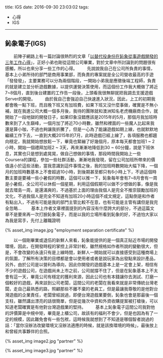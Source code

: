title: IGS
date: 2016-09-30 23:03:02
tags:
- 心得
- IGS

---
## 鈊象電子(IGS)
　　前陣子網路上有一篇討論很熱烈的文章「[以替代役身份在鈊象從事遊戲開發的三年工作心得](http://www.inside.com.tw/2016/07/29/working-in-game-industry)」，正好小弟也剛從這間公司畢業，對於文章中所討論到的問題很有感觸，所以也來分享一些工作的心得。 
　　先說說我自己在公司所負責的事情，基本上小弟所待的部門是商用事業部，而負責的專案就是全公司營收最高的手遊「發發發」，主要業務可以分為兩個階段，一開始小弟我是應徵後端工程師，負責的就是建立並分析遊戲數據，以提供運營決策使用，而這個份工作我大概做了將近7~8個月，直到後台建置的工作告一段後，上頭看我很無聊就把我調去支援遊戲Server的開發。
　　由於我自己會強迫自己快速進入狀況，因此，上工的初期我都會晚一點下班，而且晚下班又有加班費，如果下班又沒什麼事做，確實是不無小補，就在我進公司大概一個多月後，我待的團隊就和澳洲知名老虎機廠商合作，就開始了一段地獄的開發日子，如果印象沒錯應該是2015年的5月，那個月我加班時數來到了人生巔峰，一個月加了將近70小時數，雖然和裡面的一些魔人比起來我還是算小咖，不過也夠讓我折騰了，但是一心為了能讓遊戲如期上線，也就默默地繼續工作下去，一直到大概2015年的7月，此時遊戲已經上線了，各項服務也都趨向穩定，我就開始想放鬆一下，畢竟也緊繃了好幾個月，原本每天都會加班1 ~ 2小時，開始一個禮拜加班2 ~ 3天，再來漸漸地降低到30 ~ 60分鐘，說是下班休息，其實也只是想到處晃晃，做自己想做的事情，那段時間我開始上一些Coursera的課程，參加一些社群活動，漸漸地我發現，留在公司加班所帶來的價值遠小於這些活動，當我意識到這件事情之後，我的加班時數開始大幅下降，一個月的加班時數基本上不會超過10小時，到後期甚至都只有6小時上下，不過這個時數主要是要補一些小暑假的時數，這個可以推一下，鈊象每年會有7~8月會有一周是小暑假，全公司可以休假一個星期，利用這個假期可以做不少想做的事，像是我就去環島一周，是還滿爽的，不過基於上面的理由我個人是完全不推崇鼓勵加班的文化，不過我個人是完全不知道有加班20小時這個不成文規定，這點倒是和作者有點出入，不過有可能是我的部門主管比較不在意，也有可能是主管有講但是我完全忽略...
　　基本上作者文章裡面提到的內容沒有什麼誇大的部分，不過這篇文章不是要來再一次打臉鈊象電子，而是以我的立場所看到鈊象的好，不過怕大家以為我是寫手，先付上離職證明  

{% asset_img image.jpg "employment separation certificate" %}

　　以一個剛畢業或退伍的新鮮人來看，鈊象能提供的是一個真正貼近市場的開發環境，因此，在開發時程的掌控上非常計較，雖然規格如作者所說的變動很大，但是，不會改變的永遠只有是上線時間，新鮮人一開始就可以直接感受到這種商場上的氛圍，了解所有決策的目標都是會以使用者或者是說玩家為出發點來設計產品，另外，由於公司是以營利為導向，因此你開發的遊戲基本上是一定會上架，相信有不少的遊戲公司，在遊戲尚未上市之前，公司就撐不住了，但是在鈊象基本上不太會有這一天，畢竟公司有穩定的獲利來源，因此公司也有本錢讓你去測試、打磨一個較好的遊戲，再來談到公司老闆，這間公司的老闆在我看來就是非常傳統台灣老闆，走自己最熟悉的路，照顧那些不離不棄的老員工，但是最讓我尊敬的是他對台灣遊戲的企業責任，老闆曾經說過，即便台灣遊戲業要倒，鈊象也會是那最後一個支柱，雖然講出漂亮的話很簡單，但是從幾次中資和外資收購提案被打槍後，可以知道老闆確實是有他對台灣遊戲業的堅持。
　　基本上鈊象電子這間公司我對他的評價算是中規中矩，畢竟是上櫃公司，故該有的福利不會少，但是也因為有了一定的規模，因此難免會有一些包袱，這時候我就想到了不知道是哪個智者說過的話：「當你沒辦法改變環境又沒辦法適應的時候，就是該換環境的時候」，最後放上和曾經共事夥伴的合照。

{% asset_img image2.jpg "partner" %}

{% asset_img image3.jpg "partner" %}
